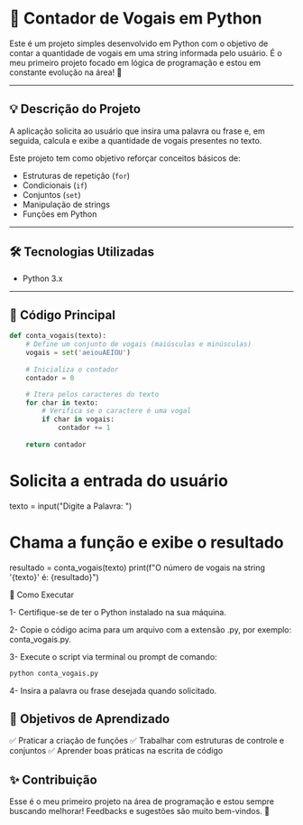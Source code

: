 # 📝 Contador de Vogais em Python

Este é um projeto simples desenvolvido em Python com o objetivo de contar a quantidade de vogais em uma string informada pelo usuário. É o meu primeiro projeto focado em lógica de programação e estou em constante evolução na área! 🚀

---

## 💡 Descrição do Projeto

A aplicação solicita ao usuário que insira uma palavra ou frase e, em seguida, calcula e exibe a quantidade de vogais presentes no texto. 

Este projeto tem como objetivo reforçar conceitos básicos de:

- Estruturas de repetição (`for`)
- Condicionais (`if`)
- Conjuntos (`set`)
- Manipulação de strings
- Funções em Python

---

## 🛠️ Tecnologias Utilizadas

- Python 3.x

---

## 📄 Código Principal

```python
def conta_vogais(texto):
    # Define um conjunto de vogais (maiúsculas e minúsculas)
    vogais = set('aeiouAEIOU')
    
    # Inicializa o contador
    contador = 0

    # Itera pelos caracteres do texto
    for char in texto:
        # Verifica se o caractere é uma vogal
        if char in vogais:
            contador += 1
    
    return contador
```
# Solicita a entrada do usuário
texto = input("Digite a Palavra: ")

# Chama a função e exibe o resultado
resultado = conta_vogais(texto)
print(f"O número de vogais na string '{texto}' é: {resultado}")

🚀 Como Executar

1- Certifique-se de ter o Python instalado na sua máquina.

2- Copie o código acima para um arquivo com a extensão .py, por exemplo: conta_vogais.py.

3- Execute o script via terminal ou prompt de comando:

```bash
python conta_vogais.py
```
4- Insira a palavra ou frase desejada quando solicitado.

## 🎯 Objetivos de Aprendizado

✅ Praticar a criação de funções
✅ Trabalhar com estruturas de controle e conjuntos
✅ Aprender boas práticas na escrita de código

##  ✨ Contribuição
Esse é o meu primeiro projeto na área de programação e estou sempre buscando melhorar! Feedbacks e sugestões são muito bem-vindos. 🚀

